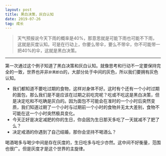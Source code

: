 ```yaml
---
layout: post
title: 黑白决策，灰白认知
date: 2019-07-26
tag: 成长
---
```


> 天气预报说今天下雨的概率是40%，那意思就是可能下雨也可能不下雨，这就是灰度认知。可是在行动上，你要么带伞，要么不带伞，你不可能带一把40%的伞，这就是黑白决策。

------

第一次通过这个例子知道了黑白决策和灰白认知。就像思考和行动不一定要保持完全的一致，世界也并非`非黑即白`的，大部分处于中间的灰色，所以我们要拥有灰色认知。

- 我们都知道不要吃过期的食物，这样对身体不好。这时有个还有一个小时过期的面包，那么我们是不是应该在过期之前吃完呢？吃或不吃这是黑白决策，但是决定吃和不吃确是灰白的。因为面包不可能会在准时的一个小时后突然变质，我们知道过期了一个小时与过期前一个小时的食物并无太大差别，食物不可能在这一个小时突然极具变化。
- 今天正好是决定减肥的你的生日，你会因为生日那天多吃了一天就减不了肥了么？
- 决定戒酒的你遇到了自己结婚，那你会坚持不喝酒么？

喝酒喝多与喝少中间是存在灰度的，生日吃多与吃少亦然。这中间不好衡量，范围也很广。但是灰度才是这个世界的主旋律。


